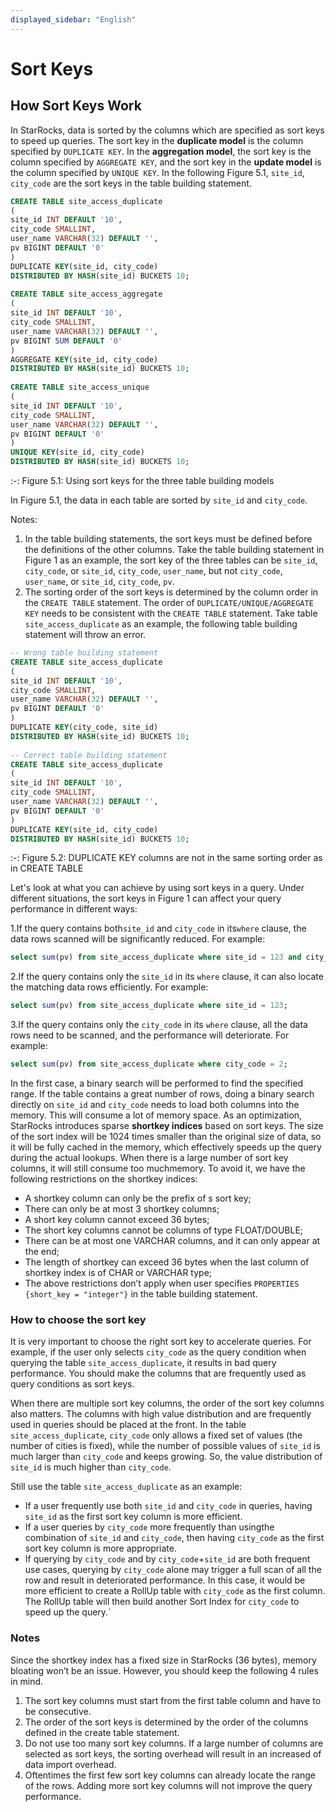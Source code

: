 ```yaml
---
displayed_sidebar: "English"
---
```


# Sort Keys

## How Sort Keys Work

In StarRocks, data is sorted by the columns which are specified as sort keys to speed up queries. The sort key in the **duplicate model** is the column specified by `DUPLICATE KEY`. In the **aggregation model**, the sort key is the column specified by `AGGREGATE KEY`, and the sort key in the **update model** is the column specified by `UNIQUE KEY`. In the following Figure 5.1, `site_id`, `city_code` are the sort keys  in the table building statement.

~~~SQL
CREATE TABLE site_access_duplicate
(
site_id INT DEFAULT '10',
city_code SMALLINT,
user_name VARCHAR(32) DEFAULT '',
pv BIGINT DEFAULT '0'
)
DUPLICATE KEY(site_id, city_code)
DISTRIBUTED BY HASH(site_id) BUCKETS 10;
 
CREATE TABLE site_access_aggregate
(
site_id INT DEFAULT '10',
city_code SMALLINT,
user_name VARCHAR(32) DEFAULT '',
pv BIGINT SUM DEFAULT '0'
)
AGGREGATE KEY(site_id, city_code)
DISTRIBUTED BY HASH(site_id) BUCKETS 10;
 
CREATE TABLE site_access_unique
(
site_id INT DEFAULT '10',
city_code SMALLINT,
user_name VARCHAR(32) DEFAULT '',
pv BIGINT DEFAULT '0'
)
UNIQUE KEY(site_id, city_code)
DISTRIBUTED BY HASH(site_id) BUCKETS 10;
~~~

:-: Figure 5.1: Using sort keys for the three table building models

In Figure 5.1, the data in each table are sorted by `site_id` and `city_code`.

Notes:

1. In the table building statements, the sort keys must be defined  before the definitions of the other columns. Take the table building statement in Figure 1 as an example, the sort key of the three tables can be `site_id`, `city_code`, or `site_id`, `city_code`, `user_name`, but not `city_code`, `user_name`, or `site_id`, `city_code`, `pv`.
2. The sorting order of the sort keys is determined by the column order in the `CREATE TABLE` statement. The order of `DUPLICATE/UNIQUE/AGGREGATE KEY` needs to be consistent with the `CREATE TABLE` statement. Take table `site_access_duplicate` as an example, the following table building statement will throw an error.

~~~ SQL
-- Wrong table building statement
CREATE TABLE site_access_duplicate
(
site_id INT DEFAULT '10',
city_code SMALLINT,
user_name VARCHAR(32) DEFAULT '',
pv BIGINT DEFAULT '0'
)
DUPLICATE KEY(city_code, site_id)
DISTRIBUTED BY HASH(site_id) BUCKETS 10;
 
-- Correct table building statement
CREATE TABLE site_access_duplicate
(
site_id INT DEFAULT '10',
city_code SMALLINT,
user_name VARCHAR(32) DEFAULT '',
pv BIGINT DEFAULT '0'
)
DUPLICATE KEY(site_id, city_code)
DISTRIBUTED BY HASH(site_id) BUCKETS 10;
~~~

:-: Figure 5.2: DUPLICATE KEY columns are not in the same sorting order as in CREATE TABLE

Let's look at what you can achieve by using sort keys in a query. Under different situations, the sort keys in Figure 1 can affect your query performance in different ways:

1.If the query contains both`site_id` and `city_code` in its`where` clause, the data rows scanned will be significantly reduced. For example:

~~~ SQL
select sum(pv) from site_access_duplicate where site_id = 123 and city_code = 2;
~~~

2.If the query contains only the `site_id` in its `where` clause, it can also locate the matching data rows efficiently. For example:

~~~ SQL
select sum(pv) from site_access_duplicate where site_id = 123;
~~~

3.If the query contains only the `city_code` in its `where` clause, all the data rows need to be scanned, and the performance will deteriorate. For example:

~~~ SQL
select sum(pv) from site_access_duplicate where city_code = 2;
~~~

In the first case, a binary search will be performed to find the specified range. If the table contains a great number of rows, doing a binary search directly on `site_id` and `city_code` needs to load both columns into the memory. This will consume a lot of memory space. As an optimization, StarRocks introduces sparse **shortkey indices** based on sort keys. The size of the sort index will be 1024 times smaller than the original size of data, so it will be fully cached in the memory, which effectively speeds up the query during the actual lookups. When there is a large number of sort key columns, it will still consume too muchmemory. To avoid it, we have the following restrictions on the shortkey indices:

* A shortkey column can only be the prefix of s sort key;
* There can only be at most 3 shortkey columns;
* A short key column cannot exceed 36 bytes;
* The short key columns cannot be columns of type FLOAT/DOUBLE;
* There can be at most one VARCHAR columns, and it can only appear at the end;
* The length of shortkey can exceed 36 bytes when the last column of shortkey index is of CHAR or VARCHAR type;
* The above restrictions don’t apply when user specifies `PROPERTIES {short_key = "integer"}` in the table building statement.

### How to choose the sort key

It is very important to choose the right sort key to accelerate queries. For example, if the user only selects `city_code` as the query condition when querying the table `site_access_duplicate`, it results in bad query performance. You should make the columns that are frequently used as query conditions as sort keys.

When there are multiple sort key columns, the order of the sort key columns also matters. The columns with high value distribution and are frequently used in queries should be placed at the front. In the table `site_access_duplicate`, `city_code` only allows a fixed set of values (the number of cities is fixed), while the number of possible values of `site_id` is much larger than `city_code` and keeps growing. So, the value distribution of `site_id` is much higher than `city_code`.

Still use the table `site_access_duplicate` as an example:

* If a user frequently use both `site_id` and `city_code` in queries, having `site_id` as the first sort key column is more efficient.
* If a user queries by `city_code` more frequently than usingthe combination of `site_id` and `city_code`, then having `city_code` as the first sort key column is more appropriate.
* If querying by `city_code` and by `city_code`+`site_id` are both frequent use cases, querying by `city_code` alone may trigger a full scan of all the row and result in deteriorated performance. In this case, it would be more efficient to create a RollUp table with `city_code` as the first column. The RollUp table will then build another Sort Index for `city_code` to speed up the query.`

### Notes

Since the shortkey index has a fixed size in StarRocks (36 bytes), memory bloating won’t be an issue. However, you should keep the following 4 rules in mind.

1. The sort key columns must start from the first table column and have to be consecutive.
2. The order of the sort keys is determined by the order of the columns defined in the create table statement.
3. Do not use too many sort key columns. If a large number of columns are selected as sort keys, the sorting overhead will result in an increased of data import overhead.
4. Oftentimes the first few sort key columns can already locate the range of the rows. Adding more sort key columns will not improve the query performance.
